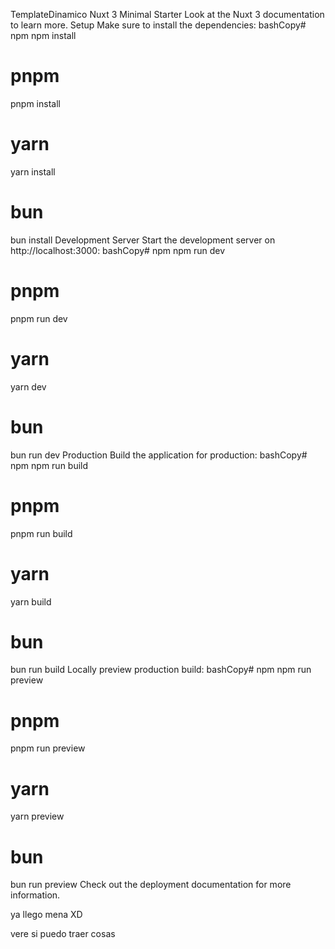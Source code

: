TemplateDinamico
Nuxt 3 Minimal Starter
Look at the Nuxt 3 documentation to learn more.
Setup
Make sure to install the dependencies:
bashCopy# npm
npm install

# pnpm
pnpm install

# yarn
yarn install

# bun
bun install
Development Server
Start the development server on http://localhost:3000:
bashCopy# npm
npm run dev

# pnpm
pnpm run dev

# yarn
yarn dev

# bun
bun run dev
Production
Build the application for production:
bashCopy# npm
npm run build

# pnpm
pnpm run build

# yarn
yarn build

# bun
bun run build
Locally preview production build:
bashCopy# npm
npm run preview

# pnpm
pnpm run preview

# yarn
yarn preview

# bun
bun run preview
Check out the deployment documentation for more information.

ya llego mena XD

vere si puedo traer cosas

